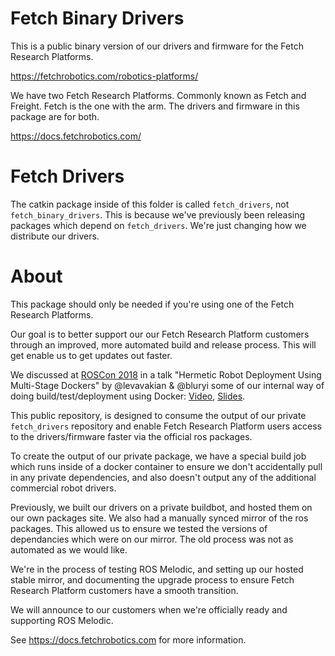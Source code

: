 # Fetch Binary Drivers

This is a public binary version of our drivers and firmware for the Fetch Research Platforms.

https://fetchrobotics.com/robotics-platforms/

We have two Fetch Research Platforms. Commonly known as Fetch and Freight. Fetch is the one with the arm.
The drivers and firmware in this package are for both.

https://docs.fetchrobotics.com/

# Fetch Drivers

The catkin package inside of this folder is called `fetch_drivers`, not `fetch_binary_drivers`.
This is because we've previously been releasing packages which depend on `fetch_drivers`.
We're just changing how we distribute our drivers.

# About

This package should only be needed if you're using one of the Fetch Research Platforms.

Our goal is to better support our our Fetch Research Platform customers through an improved, more automated build and release process. This will get enable us to get updates out faster.

We discussed at [ROSCon 2018](https://roscon.ros.org/2018/) in a talk "Hermetic Robot Deployment Using Multi-Stage Dockers"
by @levavakian & @bluryi some of our internal way of doing build/test/deployment using Docker:
[Video](https://vimeo.com/293626218),
[Slides](https://roscon.ros.org/2018/presentations/ROSCon2018_multistage_docker_for_robot_deployment.pdf).

This public repository, is designed to consume the output of our private `fetch_drivers` repository and enable
Fetch Research Platform users access to the drivers/firmware faster via the official ros packages.

To create the output of our private package, we have a special build job which runs inside of a docker container to ensure we don't accidentally
pull in any private dependencies, and also doesn't output any of the additional commercial robot drivers.

Previously, we built our drivers on a private buildbot, and hosted them on our own packages site.
We also had a manually synced mirror of the ros packages. This allowed us to ensure we tested the versions of dependancies which were on our mirror.
The old process was not as automated as we would like.

We're in the process of testing ROS Melodic, and setting up our hosted stable mirror, and documenting the upgrade process to ensure Fetch Research Platform customers have a smooth transition.

We will announce to our customers when we're officially ready and supporting ROS Melodic.

See https://docs.fetchrobotics.com for more information.
